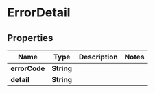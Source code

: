 
# ErrorDetail

## Properties
Name | Type | Description | Notes
------------ | ------------- | ------------- | -------------
**errorCode** | **String** |  | 
**detail** | **String** |  | 



